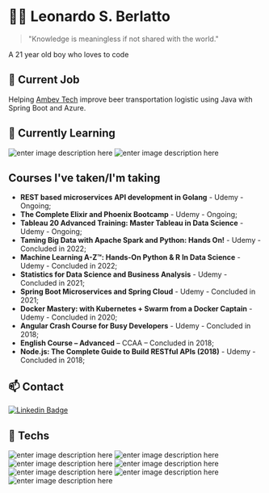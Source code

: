 # :mage_man: Leonardo S. Berlatto
> "Knowledge is meaningless if not shared with the world."
>
A 21 year old boy who loves to code

## 📍 Current Job 
Helping [Ambev Tech](https://ambevtech.com.br) improve beer transportation logistic using Java with Spring Boot and Azure.

## 🌱 Currently Learning
![enter image description here](https://img.shields.io/badge/Tableau%20-1f447e.svg?&style=for-the-badge&logo=Tableau&logoColor=white)
![enter image description here](https://img.shields.io/badge/GO%20-5dc9e2.svg?&style=for-the-badge&logo=Go&logoColor=white)

## Courses I've taken/I'm taking
* **REST based microservices API development in Golang** - Udemy - Ongoing;
* **The Complete Elixir and Phoenix Bootcamp** - Udemy - Ongoing;
* **Tableau 20 Advanced Training: Master Tableau in Data Science** - Udemy - Ongoing; 
* **Taming Big Data with Apache Spark and Python: Hands On!** - Udemy - Concluded in 2022;
* **Machine Learning A-Z™: Hands-On Python & R In Data Science** - Udemy - Concluded in 2022;
* **Statistics for Data Science and Business Analysis** - Udemy - Concluded in 2021;
* **Spring Boot Microservices and Spring Cloud** - Udemy - Concluded in 2021;
* **Docker Mastery: with Kubernetes + Swarm from a Docker Captain** - Udemy - Concluded in 2020;
* **Angular Crash Course for Busy Developers** - Udemy - Concluded in 2018; 
* **English Course – Advanced** – CCAA – Concluded in 2018; 
* **Node.js: The Complete Guide to Build RESTful APIs (2018)** - Udemy - Concluded in 2018;


## 📫 Contact
[![Linkedin Badge](https://img.shields.io/badge/-LinkedIn-blue?style=for-the-badge&logo=Linkedin&logoColor=white&link=https://www.linkedin.com/public-profile/in/leonardo-berlatto-b1a654159)](https://www.linkedin.com/public-profile/in/leonardo-berlatto-b1a654159)

## 🔭 Techs 
![enter image description here](https://img.shields.io/badge/-Java-f1941c?style=for-the-badge&logo=Java&logoColor=white)
![enter image description here](https://img.shields.io/badge/-Spring-6DB33F?style=for-the-badge&logo=Spring&logoColor=white)
![enter image description here](https://img.shields.io/badge/-Python-3776ab?style=for-the-badge&logo=Python&logoColor=white)
![enter image description here](https://img.shields.io/badge/-Javascript-F7DF1E?style=for-the-badge&logo=JavaScript&logoColor=black)
![enter image description here](https://img.shields.io/badge/-React-61DAFB?style=for-the-badge&logo=React&logoColor=white) 
![enter image description here](https://img.shields.io/badge/-Angular-DD0031?style=for-the-badge&logo=Angular&logoColor=white)
![enter image description here](https://img.shields.io/badge/-NodeJS-339933?style=for-the-badge&logo=Node.JS&logoColor=white)
